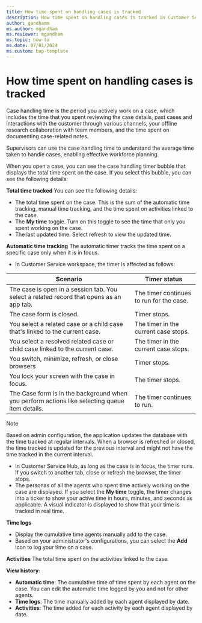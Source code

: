 ```yaml
---
title: How time spent on handling cases is tracked
description: How time spent on handling cases is tracked in Customer Service
author: gandhamm 
ms.author: mgandham
ms.reviewer: mgandham
ms.topic: how-to 
ms.date: 07/01/2024 
ms.custom: bap-template 
---
```


# How time spent on handling cases is tracked

Case handling time is the period you actively work on a case, which includes the time that you spent reviewing the case details, past cases and interactions with the customer through various channels, your offline research collaboration with team members, and the time spent on documenting case-related notes.

Supervisors can use the case handling time to understand the average time taken to handle cases, enabling effective workforce planning.

When you open a case, you can see the case handling timer bubble that displays the total time spent on the case. If you select this bubble, you can see the following details:

**Total time tracked** 
You can see the following details:
-  The total time spent on the case. This is the sum of the automatic time tracking, manual time tracking, and the time spent on activities linked to the case. 
- The **My time** toggle. Turn on this toggle to see the time that only you spent working on the case.
- The last updated time. Select refresh to view the updated time.

**Automatic time tracking**
The automatic timer tracks the time spent on a specific case only when it is in focus. 

- In Customer Service workspace, the timer is affected as follows:
    
| Scenario                                                                                           | Timer status                                     |
| -------------------------------------------------------------------------------------------------- | -------------------------------------------------- |
| The case is open in a session tab. You select a related record that opens as an app tab.           | The timer continues to run for the case.           |
| The case form is closed.                                                                           | Timer stops.                                       |
| You select a related case or a child case that's linked to the current case.                       | The timer in the current case stops.               |
| You select a resolved related case or child case linked to the current case.                       | The timer in the current case stops.               |
| You switch, minimize, refresh, or close browsers                                                   | Timer stops.                                       |
| You lock your screen with the case in focus.                                                       | The timer stops.                                   |
| The Case form is in the background when you perform actions like selecting queue item details.     | The timer continues to run.                        |
   
> [!NOTE]
> Based on admin configuration, the application updates the database with the time tracked at regular intervals. When a browser is refreshed or closed, the time tracked is updated for the previous interval and might not have the time tracked in the current interval.
     
- In Customer Service Hub, as long as the case is in focus, the timer runs. If you switch to another tab, close or refresh the browser, the timer stops.
- The personas of all the agents who spent time actively working on the case are displayed. If you select the **My time** toggle, the timer changes into a ticker to show your active time in hours, minutes, and seconds as applicable. A visual indicator is displayed to show that your time is tracked in real time. 

**Time logs**
- Display the cumulative time agents manually add to the case. 
- Based on your administrator's configurations, you can select the **Add** icon to log your time on a case.

**Activities**
The total time spent on the activities linked to the case.

**View history**:  
- **Automatic time**: The cumulative time of time spent by each agent on the case. You can edit the automatic time logged by you and not for other agents.  
- **Time logs**: The time manually added by each agent displayed by date.  
- **Activities**: The time added for each activity by each agent displayed by date.   


